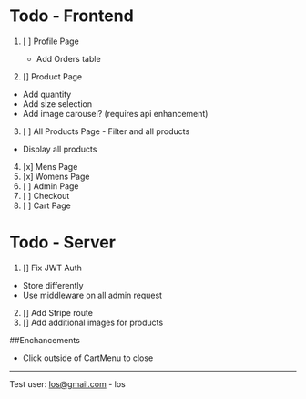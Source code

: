 # Todo - Frontend

1. [ ] Profile Page

   - Add Orders table

2. [] Product Page

- Add quantity
- Add size selection
- Add image carousel? (requires api enhancement)

3. [ ] All Products Page - Filter and all products

- Display all products

4. [x] Mens Page
5. [x] Womens Page
6. [ ] Admin Page
7. [ ] Checkout
8. [ ] Cart Page

# Todo - Server

1. [] Fix JWT Auth

- Store differently
- Use middleware on all admin request

2. [] Add Stripe route
3. [] Add additional images for products

##Enchancements

- Click outside of CartMenu to close

---

Test user: los@gmail.com - los
